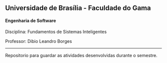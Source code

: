 ## Universidade de Brasília - Faculdade do Gama
#### Engenharia de Software

Disciplina: Fundamentos de Sistemas Inteligentes

Professor: Dibio Leandro Borges

---
Repositorio para guardar as atividades desenvolvidas durante o semestre.
